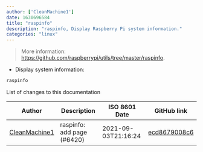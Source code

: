 ```yaml
---
author: ['CleanMachine1']
date: 1630696584
title: "raspinfo"
description: "raspinfo, Display Raspberry Pi system information."
categories: "linux"
---
```

> More information: <https://github.com/raspberrypi/utils/tree/master/raspinfo>.

- Display system information:

```bash
raspinfo
```
List of changes to this documentation


Author | Description | ISO 8601 Date | GitHub link
------|-----|-----|-----
[CleanMachine1](mailto:78213164+CleanMachine1@users.noreply.github.com) | raspinfo: add page (#6420) | 2021-09-03T21:16:24 | [ecd8679008c6](https://github.com/tldr-pages/tldr/commit/ecd8679008c66e162034fcffe8cc6c9238a50a52)

